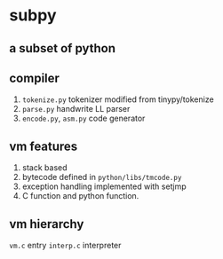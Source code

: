 # subpy

## a subset of python

## compiler
1. `tokenize.py` tokenizer modified from tinypy/tokenize
2. `parse.py` handwrite LL parser
3. `encode.py`, `asm.py` code generator

## vm features
1. stack based
2. bytecode defined in `python/libs/tmcode.py`
3. exception handling implemented with setjmp
4. C function and python function.

## vm hierarchy
`vm.c` entry
`interp.c` interpreter
